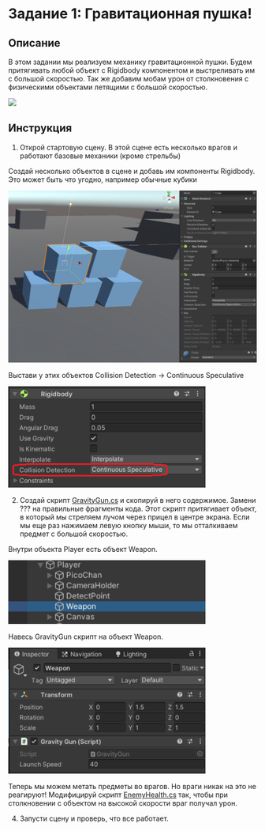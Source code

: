 # Задание 1: Гравитационная пушка!

## Описание

В этом задании мы реализуем механику гравитационной пушки. Будем притягивать любой объект с Rigidbody компонентом и выстреливать им с большой скоростью. Так же добавим мобам урон от столкновения с физическими объектами летящими с большой скоростью.

<img src="https://github.com/copetonrob/YP_Unity_M3_W11/blob/main/img/task1.gif" width="600"/>

## Инструкция

1) Открой стартовую сцену. В этой сцене есть несколько врагов и работают базовые механики (кроме стрельбы)

Создай несколько объектов в сцене и добавь им компоненты Rigidbody. Это может быть что угодно, например обычные кубики

<img src="https://github.com/copetonrob/YP_Unity_M3_W11/blob/main/img/Cubes.png" width="600"/>

Выстави у этих объектов Collision Detection -> Continuous Speculative

<img src="https://github.com/copetonrob/YP_Unity_M3_W11/blob/main/img/Collision.png" width="400"/>

2) Создай скрипт [GravityGun.cs](https://github.com/copetonrob/YP_Unity_M3_W11/blob/main/scripts/GravityGun.cs) и скопируй в него содержимое. Замени ??? на правильные фрагменты кода. Этот скрипт притягивает объект, в который мы стреляем лучом через прицел в центре экрана. Если мы еще раз нажимаем левую кнопку мыши, то мы отталкиваем предмет с большой скоростью.

Внутри объекта Player есть объект Weapon.

<img src="https://github.com/copetonrob/YP_Unity_M3_W11/blob/main/img/WeaponGameObject.png" width="400"/>

Навесь GravityGun скрипт на объект Weapon.

<img src="https://github.com/copetonrob/YP_Unity_M3_W11/blob/main/img/GravityGunComponent.png" width="400"/>

Теперь мы можем метать предметы во врагов. Но враги никак на это не реагируют! Модифицируй скрипт [EnemyHealth.cs](https://github.com/copetonrob/YP_Unity_M3_W11/blob/main/scripts/EnemyHealth.cs) так, чтобы при столкновении с объектом на высокой скорости враг получал урон.

4) Запусти сцену и проверь, что все работает.